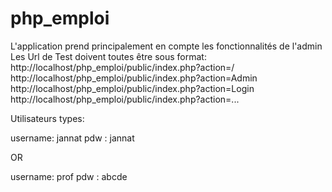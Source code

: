 # php_emploi

 L'application prend principalement en compte les fonctionnalités de l'admin
Les Url de Test doivent toutes être sous format:
http://localhost/php_emploi/public/index.php?action=/
http://localhost/php_emploi/public/index.php?action=Admin
http://localhost/php_emploi/public/index.php?action=Login
http://localhost/php_emploi/public/index.php?action=...

Utilisateurs types:

username: jannat
pdw : jannat

OR

username: prof
pdw : abcde

